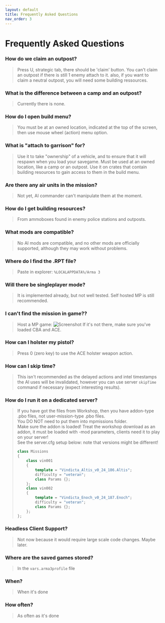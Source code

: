 ```yaml
---
layout: default
title: Frequently Asked Questions
nav_order: 3
---
```


# Frequently Asked Questions

### How do we claim an outpost?
> Press U, strategic tab, there should be 'claim' button. You can't claim an outpost if there is still 1 enemy attach to it. also, if you want to claim a neutral outpost, you will need some building ressources.

### What is the difference between a camp and an outpost?
> Currently there is none.

### How do I open build menu?
> You must be at an owned location, indicated at the top of the screen, then use mouse wheel (action) menu option.

### What is "attach to garrison" for? 
> Use it to take "ownership" of a vehicle, and to ensure that it will respawn when you load your savegame. Must be used at an owned location, like a camp or an outpost. Use it on crates that contain building resources to gain access to them in the build menu.

### Are there any air units in the mission?
> Not yet, AI commander can't manipulate them at the moment.

### How do I get building resources? 
> From ammoboxes found in enemy police stations and outposts.

### What mods are compatible?
> No AI mods are compatible, and no other mods are officially supported, although they may work without problems. 

### Where do I find the .RPT file?
> Paste in explorer: `%LOCALAPPDATA%/Arma 3`

### Will there be singleplayer mode?
> It is implemented already, but not well tested. Self hosted MP is still recommended.

### I can't find the mission in game??
> Host a MP game:
> ![Screenshot](https://cdn.discordapp.com/attachments/553300822583279616/666270214983254044/unknown.png)
> If it's not there, make sure you've loaded CBA and ACE.

### How can I holster my pistol?
> Press 0 (zero key) to use the ACE holster weapon action.

### How can I skip time?
> This isn't recommended as the delayed actions and intel timestamps the AI uses will be invalidated, however you can use server `skipTime` command if necessary (expect interesting results).

### How do I run it on a dedicated server?
> If you have got the files from Workshop, then you have addon-type .pbo files, not user-mission-type .pbo files.  
> You DO NOT need to put them into mpmissions folder.  
> Make sure the addon is loaded! Treat the workshop download as an addon, it must be loaded with -mod parameters, clients need it to play on your server!  
> See the server.cfg setup below: note that versions might be different!  
> ```cpp
> class Missions
> {
>     class vin001
>     {
>         template = "Vindicta_Altis_v0_24_186.Altis";
>         difficulty = "veteran";
>         class Params {};
>     };
>     class vin002
>     {
>         template = "Vindicta_Enoch_v0_24_187.Enoch";
>         difficulty = "veteran";
>         class Params {};
>     };
> };
> ```  

### Headless Client Support?
> Not now because it would require large scale code changes. Maybe later.

### Where are the saved games stored?
> In the `vars.arma3profile` file

### When?
> When it's done

### How often?
> As often as it's done
